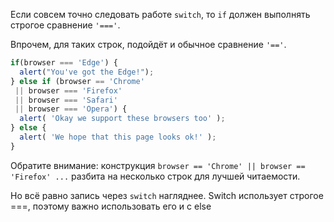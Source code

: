 Если совсем точно следовать работе `switch`, то `if` должен выполнять строгое сравнение `'==='`.

Впрочем, для таких строк, подойдёт и обычное сравнение `'=='`.

```js no-beautify
if(browser === 'Edge') {
  alert("You've got the Edge!");
} else if (browser == 'Chrome'
 || browser === 'Firefox'
 || browser === 'Safari'
 || browser === 'Opera') {
  alert( 'Okay we support these browsers too' );
} else {
  alert( 'We hope that this page looks ok!' );
}
```

Обратите внимание: конструкция `browser == 'Chrome' || browser == 'Firefox' ...` разбита на несколько строк для лучшей читаемости.

Но всё равно запись через `switch` нагляднее.
Switch использует строгое ===, поэтому важно использовать его и с else
